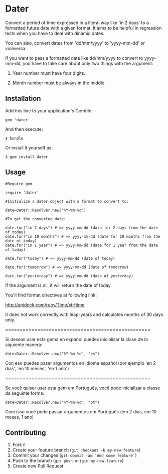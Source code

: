 Dater
=====

Convert a period of time expressed in a literal way like 'in 2 days' to a formatted future date with a given format. It aims to be helpful in regression tests when you have to deal with dinamic dates.

You can also, convert dates from 'dd/mm/yyyy' to 'yyyy-mm-dd' or viceversa.

If you want to pass a formatted date like dd/mm/yyyy to convert to yyyy-mm-dd, you have to take care about only two things with the argument:

1. Year number must have four digits.

2. Month number must be always in the middle.

## Installation

Add this line to your application's Gemfile:

    gem 'dater'

And then execute:

    $ bundle

Or install it yourself as:

    $ gem install dater

## Usage

	#Require gem

	require 'dater'

	#Initialize a dater object with a format to convert to:

	date=Dater::Resolver.new('%Y-%m-%d')

	#To get the converted date:

	date.for("in 2 days") # => yyyy-mm-dd (date for 2 days from the date of today)
	date.for("in 10 months") # => yyyy-mm-dd (date for 10 months from the date of today)
	date.for("in 1 year") # => yyyy-mm-dd (date for 1 year from the date of today)

	date.for("today") # => yyyy-mm-dd (date of today)

	date.for("tomorrow") # => yyyy-mm-dd (date of tomorrow)

	date.for("yesterday") # => yyyy-mm-dd (date of yesterday)

If the argument is nil, it will return the date of today.

You'll find format directives at following link:

http://apidock.com/ruby/Time/strftime

It does not work correctly with leap-years and calculates months of 30 days only.

==================================================

Si deseas usar esta gema en español puedes inicializar la clase de la siguiente manera:

	date=Dater::Resolver.new('%Y-%m-%d', "es")

Con eso puedes pasar argumentos en idioma español (por ejemplo 'en 2 días', 'en 10 meses', 'en 1 año')

==================================================

Se você quiser usar esta gem em Português, você pode inicializar a classe da seguinte forma:

	date=Dater::Resolver.new('%Y-%m-%d', "pt")

Com isso você pode passar argumentos em Português (em 2 dias, em 10 meses, 1 ano)
## Contributing

1. Fork it
2. Create your feature branch (`git checkout -b my-new-feature`)
3. Commit your changes (`git commit -am 'Add some feature'`)
4. Push to the branch (`git push origin my-new-feature`)
5. Create new Pull Request
